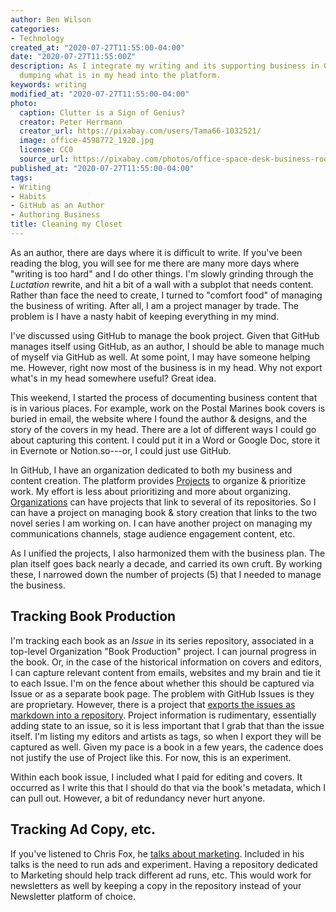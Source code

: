 ```yaml
---
author: Ben Wilson
categories:
- Technology
created_at: "2020-07-27T11:55:00-04:00"
date: "2020-07-27T11:55:00Z"
description: As I integrate my writing and its supporting business in GitHub, I am
  dumping what is in my head into the platform.
keywords: writing
modified_at: "2020-07-27T11:55:00-04:00"
photo:
  caption: Clutter is a Sign of Genius?
  creator: Peter Herrmann
  creator_url: https://pixabay.com/users/Tama66-1032521/
  image: office-4598772_1920.jpg
  license: CC0
  source_url: https://pixabay.com/photos/office-space-desk-business-room-4598772/
published_at: "2020-07-27T11:55:00-04:00"
tags:
- Writing
- Habits
- GitHub as an Author
- Authoring Business
title: Cleaning my Closet
---
```


<!-- git commit --amend --no-edit -->

As an author, there are days where it is difficult to write. If you've been reading the blog, you will see for me there are many more days where "writing is too hard" and I do other things. I'm slowly grinding through the _Luctation_ rewrite, and hit a bit of a wall with a subplot that needs content. Rather than face the need to create, I turned to "comfort food" of managing the business of writing. After all, I am a project manager by trade. The problem is I have a nasty habit of keeping everything in my mind.

<!--more-->

I've discussed using GitHub to manage the book project. Given that GitHub manages itself using GitHub, as an author, I should be able to manage much of myself via GitHub as well. At some point, I may have someone helping me. However, right now most of the business is in my head. Why not export what's in my head somewhere useful? Great idea.

This weekend, I started the process of documenting business content that is in various places. For example, work on the Postal Marines book covers is buried in email, the website where I found the author & designs, and the story of the covers in my head. There are a lot of different ways I could go about capturing this content. I could put it in a Word or Google Doc, store it in Evernote or Notion.so---or, I could just use GitHub.

In GitHub, I have an organization dedicated to both my business and content creation. The platform provides [Projects](https://docs.github.com/en/github/managing-your-work-on-github/about-project-boards) to organize & prioritize work. My effort is less about prioritizing and more about organizing. [Organizations](https://docs.github.com/en/github/setting-up-and-managing-organizations-and-teams/about-organizations) can have projects that link to several of its repositories. So I can have a project on managing book & story creation that links to the two novel series I am working on. I can have another project on managing my communications channels, stage audience engagement content, etc.

As I unified the projects, I also harmonized them with the business plan. The plan itself goes back nearly a decade, and carried its own cruft. By working these, I narrowed down the number of projects (5) that I needed to manage the business.

## Tracking Book Production

I'm tracking each book as an _Issue_ in its series repository, associated in a top-level Organization "Book Production" project. I can journal progress in the book. Or, in the case of the historical information on covers and editors, I can capture relevant content from emails, websites and my brain and tie it to each Issue. I'm on the fence about whether this should be captured via Issue or as a separate book page. The problem with GitHub Issues is they are proprietary. However, there is a project that [exports the issues as markdown into a repository](https://github.com/mattduck/gh2md). Project information is rudimentary, essentially adding state to an issue, so it is less important that I grab that than the issue itself. I'm listing my editors and artists as tags, so when I export they will be captured as well. Given my pace is a book in a few years, the cadence does not justify the use of Project like this. For now, this is an experiment.

Within each book issue, I included what I paid for editing and covers. It occurred as I write this that I should do that via the book's metadata, which I can pull out. However, a bit of redundancy never hurt anyone.

## Tracking Ad Copy, etc.

If you've listened to Chris Fox, he [talks about marketing](https://www.youtube.com/watch?v=1qeXx-qvQHg). Included in his talks is the need to run ads and experiment. Having a repository dedicated to Marketing should help track different ad runs, etc. This would work for newsletters as well by keeping a copy in the repository instead of your Newsletter platform of choice.
